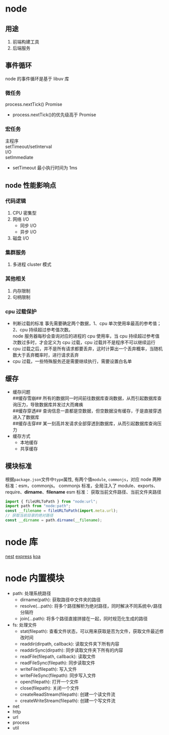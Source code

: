 # node

## 用途

1. 前端构建工具
2. 后端服务

## 事件循环

node 的事件循环是基于 libuv 库

### 微任务

process.nextTick()
Promise

- process.nextTick()的优先级高于 Promise

### 宏任务

主程序  
setTimeout/setInterval  
I/O  
setImmediate

- setTimeout 最小执行时间为 1ms

## node 性能影响点

### 代码逻辑

1. CPU 密集型
2. 网络 I/O
   - 同步 I/O
   - 异步 I/O
3. 磁盘 I/O

### 集群服务

1. 多进程 cluster 模式

### 其他相关

1. 内存限制
2. 句柄限制

### cpu 过载保护

- 判断过载的标准
  事先需要确定两个数据，1、cpu 单次使用率最高的参考值；2、cpu 持续超过参考值次数。  
  node 服务器每秒会查询对应的进程的 cpu 使用率，当 cpu 持续超过参考值次数过多时，才会定义为 cpu 过载，cpu 过载并不是程序不可以继续运行
- cpu 过载之后，并不是所有请求都要丢弃，这时计算出一个丢弃概率，当随机数大于丢弃概率时，进行请求丢弃
- cpu 过载，一些特殊服务还是需要继续执行，需要设置白名单

## 缓存

- 缓存问题  
  ##缓存雪崩## 所有的数据同一时间前往数据库查询数据，从而引起数据库查询压力，导致数据库并发过大而瘫痪  
  ##缓存穿透## 查询信息一直都是空数据，但空数据没有缓存，于是直接穿透进入了数据库  
  ##缓存击穿## 某一刻高并发请求全部穿透到数据库，从而引起数据库查询压力
- 缓存方式
  - 本地缓存
  - 共享缓存

## 模块标准

根据`package.json`文件中`type`属性, 有两个值`module`, `commonjs`，对应 node 两种标准：esm，commonjs。
commonjs 标准，全局注入了 module、exports、require、**dirname**、**filename**
esm 标准：
获取当前文件路径、当前文件夹路径

```js
import { fileURLToPath } from "node:url";
import path from "node:path";
const __filename = fileURLToPath(import.meta.url);
// 获取当前目录的绝对路径
const __dirname = path.dirname(__filename);
```

# node 库

[nest](./nest/)
[express](./express/)
[koa](./koa/)

# node 内置模块

- path: 处理系统路径
  - dirname(path): 获取路径中文件夹的路径
  - resolve(...path): 将多个路径解析为绝对路径，同时解决不同系统中`/`路径分隔符
  - join(...path): 将多个路径直接拼接在一起，同时规范化生成的路径
- fs: 处理文件
  - stat(filepath): 查看文件状态，可以用来获取是否为文件，获取文件最近修改时间
  - readdir(dirpath, callback): 读取文件夹下所有内容
  - readdirSync(dirpath): 同步读取文件夹下所有的内容
  - readFile(filepath, callback): 读取文件
  - readFileSync(filepath): 同步读取文件
  - writeFile(filepath): 写入文件
  - writeFileSync(filepath): 同步写入文件
  - open(filepath): 打开一个文件
  - close(filepath): 关闭一个文件
  - createReadStream(filepath): 创建一个读文件流
  - createWriteStream(filepath): 创建一个写文件流
- net
- http
- url
- process
- util
